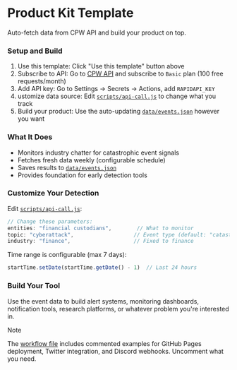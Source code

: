 # Product Kit Template

Auto-fetch data from CPW API and build your product on top.

### Setup and Build

1. Use this template: Click "Use this template" button above
2. Subscribe to API: Go to [CPW API](https://rapidapi.com/CPWatch/api/cpw-tracker) and subscribe to `Basic` plan (100 free requests/month)
3. Add API key: Go to Settings → Secrets → Actions, add `RAPIDAPI_KEY`
4. ustomize data source: Edit [`scripts/api-call.js`](scripts/api-call.js) to change what you track
5. Build your product: Use the auto-updating [`data/events.json`](data/events.json) however you want

### What It Does

- Monitors industry chatter for catastrophic event signals
- Fetches fresh data weekly (configurable schedule)
- Saves results to [`data/events.json`](data/events.json)
- Provides foundation for early detection tools

### Customize Your Detection

Edit [`scripts/api-call.js`](scripts/api-call.js):

```javascript
// Change these parameters:
entities: "financial custodians",        // What to monitor
topic: "cyberattack",                   // Event type (default: "catastrophic event")
industry: "finance",                    // Fixed to finance
```

Time range is configurable (max 7 days):
```javascript
startTime.setDate(startTime.getDate() - 1)  // Last 24 hours
 ```

### Build Your Tool

Use the event data to build alert systems, monitoring dashboards, notification tools, research platforms, or whatever problem you're interested in.

> [!NOTE]
> The [workflow file](.github/workflows/deploy.yml) includes commented examples for GitHub Pages deployment, Twitter integration, and Discord webhooks. Uncomment what you need.